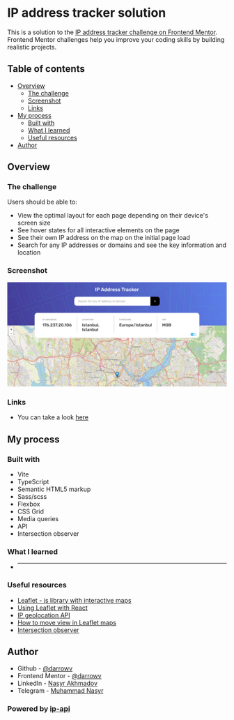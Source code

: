 # IP address tracker solution

This is a solution to the [IP address tracker challenge on Frontend Mentor](https://www.frontendmentor.io/challenges/ip-address-tracker-I8-0yYAH0). Frontend Mentor challenges help you improve your coding skills by building realistic projects.

## Table of contents

- [Overview](#overview)
  - [The challenge](#the-challenge)
  - [Screenshot](#screenshot)
  - [Links](#links)
- [My process](#my-process)
  - [Built with](#built-with)
  - [What I learned](#what-i-learned)
  - [Useful resources](#useful-resources)
- [Author](#author)

## Overview

### The challenge

Users should be able to:

- View the optimal layout for each page depending on their device's screen size
- See hover states for all interactive elements on the page
- See their own IP address on the map on the initial page load
- Search for any IP addresses or domains and see the key information and location

### Screenshot

![](./screenshot.png)

### Links

- You can take a look [here](https://darrowv.github.io/ip-address-tracker)

## My process

### Built with

- Vite
- TypeScript
- Semantic HTML5 markup
- Sass/scss
- Flexbox
- CSS Grid
- Media queries
- API
- Intersection observer

### What I learned

- ***

### Useful resources

- [Leaflet - js library with interactive maps](https://leafletjs.com/)
- [Using Leaflet with React](https://react-leaflet.js.org/)
- [IP geolocation API](https://ip-api.com/)
- [How to move view in Leaflet maps](https://codesandbox.io/s/uemdn?file=/src/App.js)
- [Intersection observer](https://www.youtube.com/watch?v=wkztoWlwTXU)

## Author

- Github - [@darrowv](https://github.com/darrowv)
- Frontend Mentor - [@darrowv](https://www.frontendmentor.io/profile/darrowv)
- LinkedIn - [Nasyr Akhmadov](https://linkedin.com/in/darrowv)
- Telegram - [Muhammad Nasyr](https://t.me/m_nasyr)

### Powered by [ip-api](https://ip-api.com/)